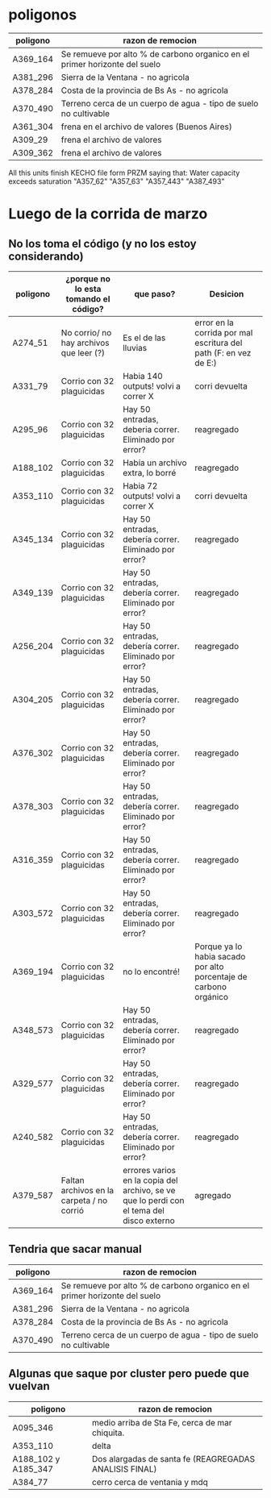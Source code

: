 # poligonos

|  poligono |  razon de remocion |   
|---|---|
| A369_164  | Se remueve por alto % de carbono organico en el primer horizonte del suelo |
| A381_296  | Sierra de la Ventana - no agricola |
| A378_284 | Costa de la provincia de Bs As - no agricola |
| A370_490  | Terreno cerca de un cuerpo de agua - tipo de suelo no cultivable |
| A361_304   | frena en el archivo de valores (Buenos Aires)  |   
| A309_29 | frena el archivo de valores  |   
| A309_362 | frena el archivo de valores |

 
 All this units finish KECHO file form PRZM saying that: Water capacity exceeds saturation
"A357_62"  "A357_63"  "A357_443" "A387_493"

# Luego de la corrida de marzo
## No los toma el código (y no los estoy considerando)

|  poligono |  ¿porque no lo esta tomando el código? | que paso? | Desicion |
|---|---|---|---|
| A274_51 | No corrio/ no hay archivos que leer (?) | Es el de las lluvias | error en la corrida por mal escritura del path (F: en vez de E:) |
| A331_79 | Corrio con 32 plaguicidas | Habia 140 outputs! volvi a correr X | corri devuelta |
| A295_96 | Corrio con 32 plaguicidas | Hay 50 entradas, deberia correr. Eliminado por error? | reagregado |
| A188_102 | Corrio con 32 plaguicidas | Había un archivo extra, lo borré | reagregado |
| A353_110 | Corrio con 32 plaguicidas | Habia 72 outputs! volvi a correr X | corri devuelta |
| A345_134 | Corrio con 32 plaguicidas | Hay 50 entradas, debería correr. Eliminado por error? | reagregado |
| A349_139 | Corrio con 32 plaguicidas | Hay 50 entradas, debería correr. Eliminado por error? | reagregado |
| A256_204 | Corrio con 32 plaguicidas | Hay 50 entradas, debería correr. Eliminado por error? | reagregado |
| A304_205 | Corrio con 32 plaguicidas | Hay 50 entradas, debería correr. Eliminado por error? | reagregado |
| A376_302 | Corrio con 32 plaguicidas | Hay 50 entradas, debería correr. Eliminado por error? | reagregado |
| A378_303 | Corrio con 32 plaguicidas | Hay 50 entradas, debería correr. Eliminado por error? | reagregado |
| A316_359 | Corrio con 32 plaguicidas | Hay 50 entradas, debería correr. Eliminado por error? | reagregado |
| A303_572 | Corrio con 32 plaguicidas | Hay 50 entradas, debería correr. Eliminado por error? | reagregado |
| A369_194 | Corrio con 32 plaguicidas | no lo encontré! | Porque ya lo habia sacado por alto porcentaje de carbono orgánico |
| A348_573 | Corrio con 32 plaguicidas | Hay 50 entradas, debería correr. Eliminado por error? | reagregado |
| A329_577 | Corrio con 32 plaguicidas | Hay 50 entradas, debería correr. Eliminado por error? | reagregado |
| A240_582 | Corrio con 32 plaguicidas | Hay 50 entradas, debería correr. Eliminado por error? | reagregado |
| A379_587 | Faltan archivos en la carpeta / no corrió | errores varios en la copia del archivo, se ve que lo perdi con el tema del disco externo | agregado |
     
 ## Tendria que sacar manual 

|  poligono |  razon de remocion |  
|---|---|
| A369_164  | Se remueve por alto % de carbono organico en el primer horizonte del suelo |
| A381_296  | Sierra de la Ventana - no agricola |
| A378_284 | Costa de la provincia de Bs As - no agricola |
| A370_490  | Terreno cerca de un cuerpo de agua - tipo de suelo no cultivable |

## Algunas que saque por cluster pero puede que vuelvan

|  poligono |  razon de remocion |  
|---|---|
| A095_346  | medio arriba de Sta Fe, cerca de mar chiquita. |
| A353_110  | delta |
| A188_102 y A185_347 | Dos alargadas de santa fe (REAGREGADAS ANALISIS FINAL) |
| A384_77  | cerro cerca de ventania y mdq |

